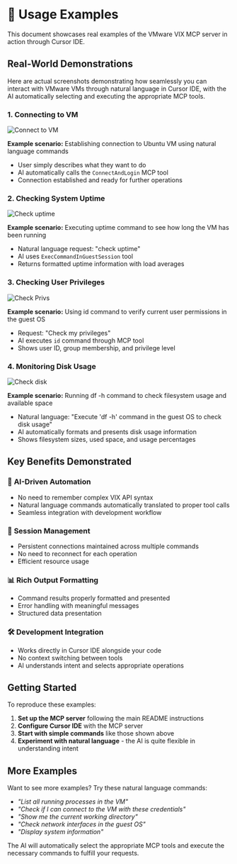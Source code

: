# 📸 Usage Examples

This document showcases real examples of the VMware VIX MCP server in action through Cursor IDE.

## Real-World Demonstrations

Here are actual screenshots demonstrating how seamlessly you can interact with VMware VMs through natural language in Cursor IDE, with the AI automatically selecting and executing the appropriate MCP tools.

### 1. Connecting to VM
![Connect to VM](images/Connect%20to%20VM.png)

**Example scenario:** Establishing connection to Ubuntu VM using natural language commands
- User simply describes what they want to do
- AI automatically calls the `ConnectAndLogin` MCP tool
- Connection established and ready for further operations

### 2. Checking System Uptime
![Check uptime](images/Check%20uptime.png)

**Example scenario:** Executing uptime command to see how long the VM has been running
- Natural language request: "check uptime"
- AI uses `ExecCommandInGuestSession` tool
- Returns formatted uptime information with load averages

### 3. Checking User Privileges
![Check Privs](images/Check%20Privs.png)

**Example scenario:** Using id command to verify current user permissions in the guest OS
- Request: "Check my privileges"
- AI executes `id` command through MCP tool
- Shows user ID, group membership, and privilege level

### 4. Monitoring Disk Usage
![Check disk](images/Check%20disk.png)

**Example scenario:** Running df -h command to check filesystem usage and available space
- Natural language: "Execute 'df -h' command in the guest OS to check disk usage"
- AI automatically formats and presents disk usage information
- Shows filesystem sizes, used space, and usage percentages

## Key Benefits Demonstrated

### 🤖 **AI-Driven Automation**
- No need to remember complex VIX API syntax
- Natural language commands automatically translated to proper tool calls
- Seamless integration with development workflow

### 🔄 **Session Management**
- Persistent connections maintained across multiple commands
- No need to reconnect for each operation
- Efficient resource usage

### 📊 **Rich Output Formatting**
- Command results properly formatted and presented
- Error handling with meaningful messages
- Structured data presentation

### 🛠️ **Development Integration**
- Works directly in Cursor IDE alongside your code
- No context switching between tools
- AI understands intent and selects appropriate operations

## Getting Started

To reproduce these examples:

1. **Set up the MCP server** following the main README instructions
2. **Configure Cursor IDE** with the MCP server
3. **Start with simple commands** like those shown above
4. **Experiment with natural language** - the AI is quite flexible in understanding intent

## More Examples

Want to see more examples? Try these natural language commands:

- *"List all running processes in the VM"*
- *"Check if I can connect to the VM with these credentials"*
- *"Show me the current working directory"*
- *"Check network interfaces in the guest OS"*
- *"Display system information"*

The AI will automatically select the appropriate MCP tools and execute the necessary commands to fulfill your requests. 
